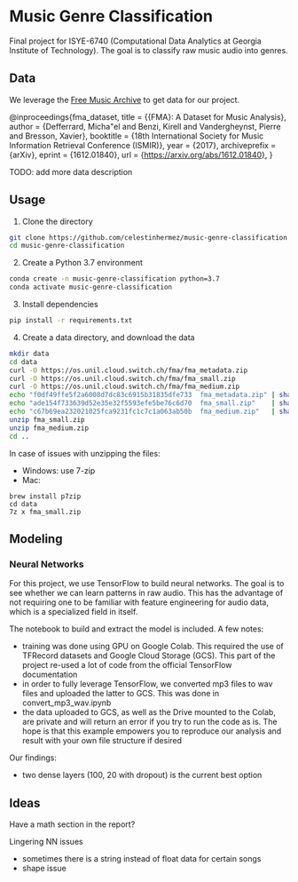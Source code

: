 # Music Genre Classification

Final project for ISYE-6740 (Computational Data Analytics at Georgia Institute of Technology). 
The goal is to classify raw music audio into genres.

## Data

We leverage the [Free Music Archive](https://github.com/mdeff/fma) to get data for our project.

@inproceedings{fma_dataset,
  title = {{FMA}: A Dataset for Music Analysis},
  author = {Defferrard, Micha\"el and Benzi, Kirell and Vandergheynst, Pierre and Bresson, Xavier},
  booktitle = {18th International Society for Music Information Retrieval Conference (ISMIR)},
  year = {2017},
  archiveprefix = {arXiv},
  eprint = {1612.01840},
  url = {https://arxiv.org/abs/1612.01840},
} 

TODO: add more data description

## Usage

1. Clone the directory

```bash
git clone https://github.com/celestinhermez/music-genre-classification
cd music-genre-classification
```

2. Create a Python 3.7 environment

```bash
conda create -n music-genre-classification python=3.7
conda activate music-genre-classification
```

3. Install dependencies

```bash
pip install -r requirements.txt
```

4. Create a data directory, and download the data

```bash
mkdir data
cd data
curl -O https://os.unil.cloud.switch.ch/fma/fma_metadata.zip
curl -O https://os.unil.cloud.switch.ch/fma/fma_small.zip
curl -O https://os.unil.cloud.switch.ch/fma/fma_medium.zip
echo "f0df49ffe5f2a6008d7dc83c6915b31835dfe733  fma_metadata.zip" | sha1sum -c -
echo "ade154f733639d52e35e32f5593efe5be76c6d70  fma_small.zip"    | sha1sum -c -
echo "c67b69ea232021025fca9231fc1c7c1a063ab50b  fma_medium.zip"   | sha1sum -c -unzip fma_metadata.zip
unzip fma_small.zip
unzip fma_medium.zip
cd ..
```

In case of issues with unzipping the files:
* Windows: use 7-zip
* Mac:

```
brew install p7zip
cd data
7z x fma_small.zip
```

## Modeling
### Neural Networks

For this project, we use TensorFlow to build neural networks. The goal is to see whether we can
learn patterns in raw audio. This has the advantage of not requiring one to be familiar with
feature engineering for audio data, which is a specialized field in itself.

The notebook to build and extract the model is included. A few notes:
* training was done using GPU on Google Colab. This required the use of TFRecord datasets and
Google Cloud Storage (GCS). This part of the project re-used a lot of code from the official 
TensorFlow documentation
* in order to fully leverage TensorFlow, we converted mp3 files to wav files and uploaded 
the latter to GCS. This was done in convert_mp3_wav.ipynb
* the data uploaded to GCS, as well as the Drive mounted to the Colab, are private and
will return an error if you try to run the code as is. The hope is that this example
empowers you to reproduce our analysis and result with your own file structure if desired

Our findings:
* two dense layers (100, 20 with dropout) is the current best option

## Ideas

Have a math section in the report?

Lingering NN issues
* sometimes there is a string instead of float data for certain songs
* shape issue